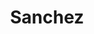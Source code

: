 ---
title: "Sanchez"
url: /ciudad-autonoma-de-buenos-aires/sanchez/
shop: reparación de automóviles
---